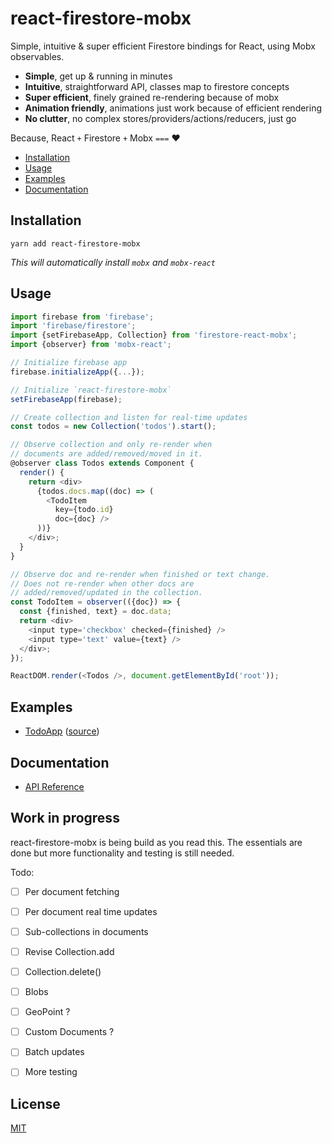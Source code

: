# react-firestore-mobx

Simple, intuitive & super efficient Firestore bindings for React, using Mobx observables.

- **Simple**, get up & running in minutes
- **Intuitive**, straightforward API, classes map to firestore concepts
- **Super efficient**, finely grained re-rendering because of mobx
- **Animation friendly**, animations just work because of efficient rendering 
- **No clutter**, no complex stores/providers/actions/reducers, just go

Because, React `+` Firestore `+` Mobx `===` ❤️


- [Installation](#installation)
- [Usage](#usage)
- [Examples](#examples)
- [Documentation](#documentation)


## Installation

	yarn add react-firestore-mobx
	
*This will automatically install `mobx` and `mobx-react`*

## Usage

```js
import firebase from 'firebase';
import 'firebase/firestore';
import {setFirebaseApp, Collection} from 'firestore-react-mobx';
import {observer} from 'mobx-react';

// Initialize firebase app
firebase.initializeApp({...});

// Initialize `react-firestore-mobx`
setFirebaseApp(firebase);

// Create collection and listen for real-time updates
const todos = new Collection('todos').start();

// Observe collection and only re-render when
// documents are added/removed/moved in it.
@observer class Todos extends Component {
  render() {
    return <div>
      {todos.docs.map((doc) => (
        <TodoItem
          key={todo.id}
          doc={doc} />
      ))}
    </div>;
  }
}

// Observe doc and re-render when finished or text change.
// Does not re-render when other docs are
// added/removed/updated in the collection.
const TodoItem = observer(({doc}) => {
  const {finished, text} = doc.data;
  return <div>
    <input type='checkbox' checked={finished} />
    <input type='text' value={text} />
  </div>;
});

ReactDOM.render(<Todos />, document.getElementById('root'));
```

## Examples

- [TodoApp](https://rawgit.com/IjzerenHein/react-firestore-mobx/master/examples/todoApp/build/index.html) ([source](./examples/todoApp/src))


## Documentation

- [API Reference](./docs.API.md)


## Work in progress

react-firestore-mobx is being build as you read this. The essentials are done 
but more functionality and testing is still needed.

Todo:

- [ ] Per document fetching
- [ ] Per document real time updates
- [ ] Sub-collections in documents
- [ ] Revise Collection.add
- [ ] Collection.delete()
- [ ] Blobs
- [ ] GeoPoint ?
- [ ] Custom Documents ?
- [ ] Batch updates
- [ ] More testing


## License

[MIT](./LICENSE.txt)
